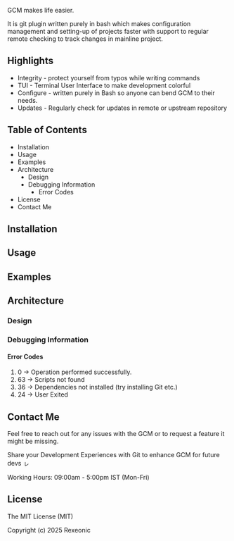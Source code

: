 GCM makes life easier.

It is git plugin written purely in bash which makes configuration
management and setting-up of projects faster with support to regular
remote checking to track changes in mainline project.


Highlights
---------------------------------------------------------------------
<ul type="disc">
 <li> Integrity -  protect yourself from typos while writing commands </li>
 <li> TUI -  Terminal User Interface to make development colorful </li>
 <li> Configure - written purely in Bash so anyone can bend GCM to their
               needs. </li>
 <li> Updates - Regularly check for updates in remote or upstream repository</li>
</ul>

Table of Contents
---------------------------------------------------------------------

<ul type="disc">
    <li> Installation</li>
    <li>Usage</li>
    <li> Examples</li>
    <li>
        Architecture
        <ul type="disc">
            <li> Design</li>
            <li>
                Debugging Information
                <ul type="disc">
                <li> Error Codes</li>
                </ul>
            </li>
        </ul>
    </li>
    <li> License</li>
    <li> Contact Me</li>
</ul>

Installation
---------------------------------------------------------------------



Usage
---------------------------------------------------------------------



Examples
---------------------------------------------------------------------



Architecture
---------------------------------------------------------------------

<h3>Design</h3>


<h3>Debugging Information</h3>

<h4>Error Codes</h4>
<ol>
    <li>0  -> Operation performed successfully.</li>
    <li>63 -> Scripts not found</li>
    <li>36 -> Dependencies not installed (try installing Git etc.)</li>
    <li>24 -> User Exited</li>
</ol>

Contact Me
---------------------------------------------------------------------
Feel free to reach out for any issues with the GCM or to request
a feature it might be missing.

Share your Development Experiences with Git to enhance GCM for
future devs &#12798;




Working Hours:  09:00am - 5:00pm IST (Mon-Fri)

License
---------------------------------------------------------------------
The MIT License (MIT)

Copyright (c) 2025 Rexeonic
